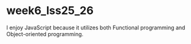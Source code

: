 # week6_lss25_26

I enjoy JavaScript because it utilizes both Functional programming and Object-oriented programming.

